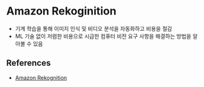 # Amazon Rekoginition

- 기계 학습을 통해 이미지 인식 및 비디오 분석을 자동화하고 비용을 절감
- ML 기술 없이 저렴한 비용으로 시급한 컴퓨터 비전 요구 사항을 해결하는 방법을 알아볼 수 있음

## References
- [Amazon Rekognition](https://aws.amazon.com/ko/rekognition/)